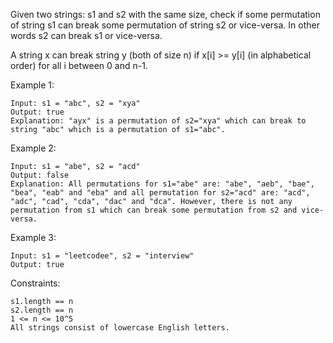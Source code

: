 Given two strings: s1 and s2 with the same size, check if some permutation of string s1 can break some permutation of string s2 or vice-versa. In other words s2 can break s1 or vice-versa.

A string x can break string y (both of size n) if x[i] >= y[i] (in alphabetical order) for all i between 0 and n-1.

Example 1:

    Input: s1 = "abc", s2 = "xya"
    Output: true
    Explanation: "ayx" is a permutation of s2="xya" which can break to string "abc" which is a permutation of s1="abc".

Example 2:

    Input: s1 = "abe", s2 = "acd"
    Output: false
    Explanation: All permutations for s1="abe" are: "abe", "aeb", "bae", "bea", "eab" and "eba" and all permutation for s2="acd" are: "acd", "adc", "cad", "cda", "dac" and "dca". However, there is not any permutation from s1 which can break some permutation from s2 and vice-versa.

Example 3:

    Input: s1 = "leetcodee", s2 = "interview"
    Output: true

Constraints:

    s1.length == n
    s2.length == n
    1 <= n <= 10^5
    All strings consist of lowercase English letters.

